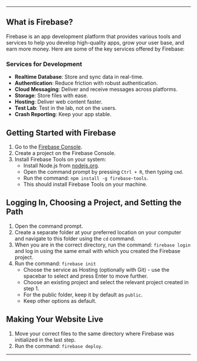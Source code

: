 
---
## What is Firebase?

Firebase is an app development platform that provides various tools and services to help you develop high-quality apps, grow your user base, and earn more money. Here are some of the key services offered by Firebase:

### Services for Development

- **Realtime Database**: Store and sync data in real-time.
- **Authentication**: Reduce friction with robust authentication.
- **Cloud Messaging**: Deliver and receive messages across platforms.
- **Storage**: Store files with ease.
- **Hosting**: Deliver web content faster.
- **Test Lab**: Test in the lab, not on the users.
- **Crash Reporting**: Keep your app stable.

## Getting Started with Firebase

1. Go to the [Firebase Console](https://console.firebase.google.com).
2. Create a project on the Firebase Console.
3. Install Firebase Tools on your system:
   - Install Node.js from [nodejs.org](https://nodejs.org/en/download/).
   - Open the command prompt by pressing `Ctrl + R`, then typing `cmd`.
   - Run the command: `npm install -g firebase-tools`.
   - This should install Firebase Tools on your machine.

## Logging In, Choosing a Project, and Setting the Path

1. Open the command prompt.
2. Create a separate folder at your preferred location on your computer and navigate to this folder using the `cd` command.
3. When you are in the correct directory, run the command: `firebase login` and log in using the same email with which you created the Firebase project.
4. Run the command: `firebase init`
   - Choose the service as Hosting (optionally with Git) - use the spacebar to select and press Enter to move further.
   - Choose an existing project and select the relevant project created in step 1.
   - For the public folder, keep it by default as `public`.
   - Keep other options as default.

## Making Your Website Live

1. Move your correct files to the same directory where Firebase was initialized in the last step.
2. Run the command: `firebase deploy`.

---

